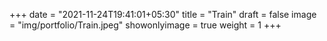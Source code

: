 +++
date = "2021-11-24T19:41:01+05:30"
title = "Train"
draft = false
image = "img/portfolio/Train.jpeg"
showonlyimage = true
weight = 1
+++

